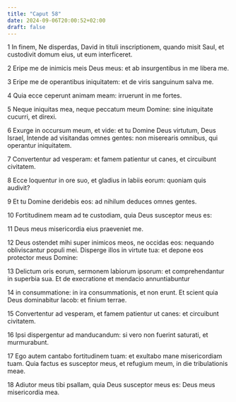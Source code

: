 ```yaml
---
title: "Caput 58"
date: 2024-09-06T20:00:52+02:00
draft: false
---
```



1 In finem, Ne disperdas, David in tituli inscriptionem, quando misit Saul, et custodivit domum eius, ut eum interficeret.

2 Eripe me de inimicis meis Deus meus: et ab insurgentibus in me libera me.

3 Eripe me de operantibus iniquitatem: et de viris sanguinum salva me.

4 Quia ecce ceperunt animam meam: irruerunt in me fortes.

5 Neque iniquitas mea, neque peccatum meum Domine: sine iniquitate cucurri, et direxi.

6 Exurge in occursum meum, et vide: et tu Domine Deus virtutum, Deus Israel, Intende ad visitandas omnes gentes: non miserearis omnibus, qui operantur iniquitatem.

7 Convertentur ad vesperam: et famem patientur ut canes, et circuibunt civitatem.

8 Ecce loquentur in ore suo, et gladius in labiis eorum: quoniam quis audivit?

9 Et tu Domine deridebis eos: ad nihilum deduces omnes gentes.

10 Fortitudinem meam ad te custodiam, quia Deus susceptor meus es:

11 Deus meus misericordia eius praeveniet me.

12 Deus ostendet mihi super inimicos meos, ne occidas eos: nequando obliviscantur populi mei. Disperge illos in virtute tua: et depone eos protector meus Domine:

13 Delictum oris eorum, sermonem labiorum ipsorum: et comprehendantur in superbia sua. Et de execratione et mendacio annuntiabuntur

14 in consummatione: in ira consummationis, et non erunt. Et scient quia Deus dominabitur Iacob: et finium terrae.

15 Convertentur ad vesperam, et famem patientur ut canes: et circuibunt civitatem.

16 Ipsi dispergentur ad manducandum: si vero non fuerint saturati, et murmurabunt.

17 Ego autem cantabo fortitudinem tuam: et exultabo mane misericordiam tuam. Quia factus es susceptor meus, et refugium meum, in die tribulationis meae.

18 Adiutor meus tibi psallam, quia Deus susceptor meus es: Deus meus misericordia mea.

